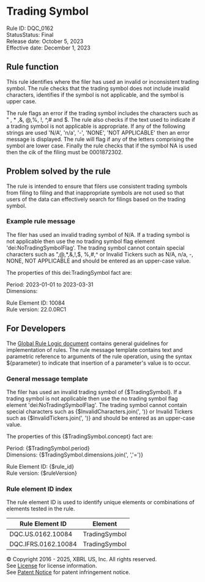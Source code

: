 # Trading Symbol  
Rule ID: DQC_0162  
StatusStatus: Final  
Release date: October 5, 2023  
Effective date: December 1, 2023  
  
## Rule function
This rule identifies where the filer has used an invalid or inconsistent trading symbol.  The rule checks that the trading symbol does not include invalid characters, identifies if the symbol is not applicable, and the symbol is upper case. 

The rule flags an error if the trading symbol includes the characters such as " , * ,&, @,%, !, ^,# and $.  The rule also checks if the text used to indicate if a trading symbol is not applicable is appropriate.  If any of the following strings are used 'N/A', 'n/a', '-', 'NONE', 'NOT APPLICABLE' then an error message is displayed. The rule will flag if any of the letters comprising the symbol are lower case. Finally the rule checks that if the symbol NA is used then the cik of the filing must be 0001872302.  

## Problem solved by the rule  
The rule is intended to ensure that filers use consistent trading symbols from filing to filing and that inappropriate symbols are not used so that users of the data can effectively search for filings based on the trading symbol.    

### Example rule message 
The filer has used an invalid trading symbol of N/A. If a trading symbol is not applicable then use the no trading symbol flag element 'dei:NoTradingSymbolFlag'. The trading symbol cannot contain special characters such as ",@,*,&,!,$, %,#,^ or Invalid Tickers such as N/A, n/a, -, NONE, NOT APPLICABLE and should be entered as an upper-case value.  

The properties of this dei:TradingSymbol fact are:  

Period: 2023-01-01 to 2023-03-31  
Dimensions:  

Rule Element ID: 10084  
Rule version: 22.0.0RC1  

## For Developers  
The [Global Rule Logic document](https://github.com/DataQualityCommittee/dqc_us_rules/blob/master/docs/GlobalRuleLogic.md) contains general guidelines for implementation of rules. The rule message template contains text and parametric reference to arguments of the rule operation, using the syntax ${parameter} to indicate that insertion of a parameter's value is to occur. 

### General message template 
The filer has used an invalid trading symbol of {$TradingSymbol}. If a trading symbol is not applicable then use the no trading symbol flag element 'dei:NoTradingSymbolFlag'. The trading symbol cannot contain special characters such as {$InvalidCharacters.join(', ')} or Invalid Tickers such as {$InvalidTickers.join(', ')} and should be entered as an upper-case value.  

The properties of this {$TradingSymbol.concept} fact are:  

Period: {$TradingSymbol.period}  
Dimensions: {$TradingSymbol.dimensions.join(', ','=')}  

Rule Element ID: {$rule_id}  
Rule version: {$ruleVersion}

### Rule element ID index  
The rule element ID is used to identify unique elements or combinations of elements tested in the rule.

|Rule Element ID|Element|
|--- |--- |
| DQC.US.0162.10084 | TradingSymbol |
| DQC.IFRS.0162.10084 | TradingSymbol |

© Copyright 2016 - 2025, XBRL US, Inc. All rights reserved.   
See [License](https://xbrl.us/dqc-license) for license information.  
See [Patent Notice](https://xbrl.us/dqc-patent) for patent infringement notice.  